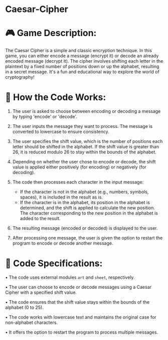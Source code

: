 # Caesar-Cipher


# 🎮 Game Description:

The Caesar Cipher is a simple and classic encryption technique. In this game, you can either encode a message (encrypt it) or decode an already encoded message (decrypt it). The cipher involves shifting each letter in the plaintext by a fixed number of positions down or up the alphabet, resulting in a secret message. It's a fun and educational way to explore the world of cryptography!


# 🚀 How the Code Works:

1. The user is asked to choose between encoding or decoding a message by typing 'encode' or 'decode'.

2. The user inputs the message they want to process. The message is converted to lowercase to ensure consistency.

3. The user specifies the shift value, which is the number of positions each letter should be shifted in the alphabet. If the shift value is greater than 26, it is reduced modulo 26 to stay within the bounds of the alphabet.

4. Depending on whether the user chose to encode or decode, the shift value is applied either positively (for encoding) or negatively (for decoding).

5. The code then processes each character in the input message:
   - If the character is not in the alphabet (e.g., numbers, symbols, spaces), it is included in the result as is.
   - If the character is in the alphabet, its position in the alphabet is determined, and the shift is applied to calculate the new position. The character corresponding to the new position in the alphabet is added to the result.

6. The resulting message (encoded or decoded) is displayed to the user.

7. After processing one message, the user is given the option to restart the program to encode or decode another message.


# 🔐 Code Specifications:

• The code uses external modules `art` and `sheet`, respectively.

• The user can choose to encode or decode messages using a Caesar Cipher with a specified shift value.

• The code ensures that the shift value stays within the bounds of the alphabet (0 to 25).

• The code works with lowercase text and maintains the original case for non-alphabet characters.
 
• It offers the option to restart the program to process multiple messages.

